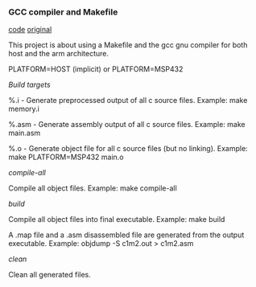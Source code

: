 ### **GCC compiler and Makefile**
[code](https://github.com/rafaelsfaria/github00/edit/master/m2/src/Makefile)
[original](https://github.com/afosdick/ese-coursera-course1/blob/master/assessments/m2/src/Makefile)

This project is about using a Makefile and the gcc gnu compiler for both host and the arm architecture.

PLATFORM=HOST (implicit) or PLATFORM=MSP432

*Build targets*

%.i - 
Generate preprocessed output of all c source files. Example: make memory.i

%.asm - 
Generate assembly output of all c source files. Example: make main.asm

%.o - 
Generate object file for all c source files (but no linking). Example: make PLATFORM=MSP432 main.o

*compile-all*

Compile all object files. Example: make compile-all

*build*

Compile all object files into final executable. Example: make build

A .map file and a .asm disassembled file are generated from the output executable. Example: objdump -S c1m2.out > c1m2.asm

*clean*

Clean all generated files.
